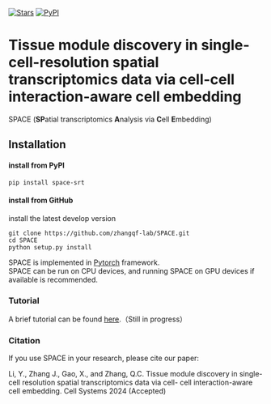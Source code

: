 [![Stars](https://img.shields.io/github/stars/zhangqf-lab/SPACE?logo=GitHub&color=yellow)](https://github.com/zhangqf-lab/SPACE) [![PyPI](https://img.shields.io/pypi/v/space-srt.svg)](https://pypi.org/project/space-srt)

# Tissue module discovery in single-cell-resolution spatial transcriptomics data via cell-cell interaction-aware cell embedding
SPACE (**SP**atial transcriptomics **A**nalysis via **C**ell **E**mbedding)

## Installation  	
#### install from PyPI

```shell
pip install space-srt
```

#### install from GitHub

install the latest develop version

```shell
git clone https://github.com/zhangqf-lab/SPACE.git
cd SPACE
python setup.py install
```

SPACE is implemented in [Pytorch](https://pytorch.org/) framework.  
SPACE can be run on CPU devices, and running SPACE on GPU devices if available is recommended.   

### Tutorial
A brief tutorial can be found [here](https://tutorial-space.readthedocs.io/en/latest/).（Still in progress）

### Citation
If you use SPACE in your research, please cite our paper:

Li, Y., Zhang J., Gao, X., and Zhang, Q.C. Tissue module discovery in single-cell resolution spatial transcriptomics data via cell- cell interaction-aware cell embedding. Cell Systems 2024 (Accepted)
